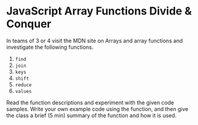 # JavaScript Array Functions Divide & Conquer

In teams of 3 or 4 visit the MDN site on Arrays and array functions and investigate the following functions.

1. `find`
2. `join`
3. `keys`
4. `shift`
5. `reduce`
6. `values`

Read the function descriptions and experiment with the given code samples.  Write your own example code using the function, and then give the class a brief (5 min) summary of the function and how it is used.  
